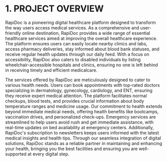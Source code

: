 # **1. PROJECT OVERVIEW**
   
  RapiDoc is a pioneering digital healthcare platform designed to transform the way users access medical services. As a comprehensive and user-friendly online destination,
RapiDoc provides a wide range of essential healthcare services aimed at improving the overall healthcare experience. The platform ensures users can easily locate nearby
clinics and labs, access pharmacy deliveries, stay informed about blood bank statuses, and receive regular health updates through our daily feed. With a focus on accessibility,
 RapiDoc also caters to disabled individuals by listing wheelchair-accessible hospitals and clinics, ensuring no one is left behind in receiving timely and efficient medicalcare.

  The services offered by RapiDoc are meticulously designed to cater to various health needs. Users can book appointments with top-rated doctors specializing in dermatology,
gynecology, cardiology, and ENT, ensuring they receive expert medical attention. The platform facilitates normal checkups, blood tests, and provides crucial information about 
body temperature ranges and medicine usage. Our commitment to health extends beyond immediate medical needs, offering health benefits like bootcamps, vaccination drives, and 
personalized check-ups. Emergency services are streamlined to help users avoid rush and get immediate assistance, with real-time updates on bed availability at emergency 
centers. Additionally, RapiDoc's subscription to newsletters keeps users informed with the latest medical insights and health tips. Through our seamless integration of digital
solutions, RapiDoc stands as a reliable partner in maintaining and enhancing your health, bringing you the best facilities and ensuring you are well-supported at every digital 
step.
